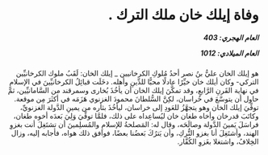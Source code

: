 <h1 dir="rtl">وفاة إيلك خان ملك الترك .</h1>

<h5 dir="rtl">العام الهجري:  403

العام الميلادي: 1012

</h5>

<p dir="rtl">هو إيلك الخان عليُّ بنُ نصر أحدُ مُلوكِ الكرخانيين _ إيلك الخان: لَقَبُ ملوك الكرخانيِّين التركي- وكان أيلك خان خيِّرًا عادلًا محبًّا للدِّينِ وأهله. دخَلَت قبائِلُ الكرخانيِّينَ في الإسلامِ في نهاية القَرنِ الرَّابعِ، وقد تمكَّنَ إيلك الخان أن يأخُذَ بُخارى وسمرقند من السَّامانيِّين، ثمَّ حاول أن يتوسَّعَ في خُراسان، لكِنَّ السُّلطانَ محمودَ الغزنوي هَزَمَه في أكثَرَ مِن موقعة. توفِّيَ إيلك الخان وهو يتجهَّزُ للعَودِ إلى خراسان، ليأخُذَ بثأره من يمينِ الدَّولة الغزنويِّ، وكاتَبَ قدرخان وأخاه طغان خان ليُساعِداه على ذلك، فلمَّا توفِّيَ وَلِيَ بَعدَه أخوه طغان، فراسَلَ يَمينَ الدَّولة وصالَحَه، وقال له: المَصلحةُ للإسلامِ والمُسلِمينَ أن تشتَغِلَ أنت بغزوِ الهند، وأشتَغِلَ أنا بغزو التُّركِ، وأن يَترُكَ بَعضُنا بعضًا، فوافق ذلك هواه، فأجابه إليه، وزال الخِلافُ، واشتغلا بغَزوِ الكُفَّار.</p></br>
